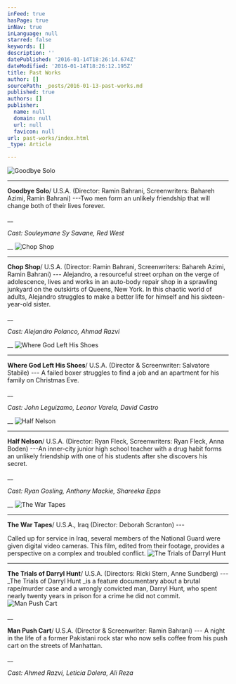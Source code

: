 ```yaml
---
inFeed: true
hasPage: true
inNav: true
inLanguage: null
starred: false
keywords: []
description: ''
datePublished: '2016-01-14T18:26:14.674Z'
dateModified: '2016-01-14T18:26:12.195Z'
title: Past Works
author: []
sourcePath: _posts/2016-01-13-past-works.md
published: true
authors: []
publisher:
  name: null
  domain: null
  url: null
  favicon: null
url: past-works/index.html
_type: Article

---
```

![Goodbye Solo](https://the-grid-user-content.s3-us-west-2.amazonaws.com/d030a0be-a33a-428b-870e-0f1580055250.jpg)

****

**Goodbye
Solo**/ U.S.A. (Director:
Ramin Bahrani, Screenwriters: Bahareh Azimi, Ramin Bahrani) ---Two men form an
unlikely friendship that will change both of their lives forever.

__

_Cast: Souleymane Sy Savane, Red West_

__
![Chop Shop](https://s3-us-west-2.amazonaws.com/the-grid-img/p/4250fc60306d44efd3e827e62b185eebd019bc22.jpg)

****

**Chop
Shop**/ U.S.A. (Director:
Ramin Bahrani, Screenwriters: Bahareh Azimi, Ramin Bahrani) --- Alejandro, a
resourceful street orphan on the verge of adolescence, lives and works in an
auto-body repair shop in a sprawling junkyard on the outskirts of Queens, New
York. In this chaotic world of adults, Alejandro struggles to make a better
life for himself and his sixteen-year-old sister.

__

_Cast: Alejandro
Polanco, Ahmad Razvi_

__
![Where God Left His Shoes](https://the-grid-user-content.s3-us-west-2.amazonaws.com/cd4ce182-b33d-4c33-bfa0-00774b3e47e6.jpg)

****

**Where
God Left His Shoes**/
U.S.A. (Director & Screenwriter: Salvatore Stabile) --- A failed boxer
struggles to find a job and an apartment for his family on Christmas Eve.

__

_Cast: John Leguizamo,
Leonor Varela, David Castro_

__
![Half Nelson](https://the-grid-user-content.s3-us-west-2.amazonaws.com/d4eb80a2-3422-4074-9f58-ba3e32bf0e96.jpg)

****

**Half
Nelson**/ U.S.A. (Director:
Ryan Fleck, Screenwriters: Ryan Fleck, Anna Boden) ---An inner-city junior high
school teacher with a drug habit forms an unlikely friendship with one of his
students after she discovers his secret.

__

_Cast:
Ryan Gosling, Anthony Mackie, Shareeka Epps_

__
![The War Tapes](https://the-grid-user-content.s3-us-west-2.amazonaws.com/13cd4c87-e0f7-48d7-9c9f-950706a3835c.jpg)

****

**The
War Tapes**/ U.S.A., Iraq
(Director: Deborah Scranton) ---

Called up for
service in Iraq, several members of the National Guard were given digital video
cameras. This film, edited from their footage, provides a perspective on a
complex and troubled conflict.
![The Trials of Darryl Hunt](https://s3-us-west-2.amazonaws.com/the-grid-img/p/a0db6009258a9f3c4abc981ec9ff01f6dd1c458e.jpg)

****

**The
Trials of Darryl Hunt**/
U.S.A. (Directors: Ricki Stern, Anne Sundberg) --- _The Trials of Darryl
Hunt _is a feature documentary about a brutal rape/murder case and a
wrongly convicted man, Darryl Hunt, who spent nearly twenty years in prison for
a crime he did not commit.
![Man Push Cart](https://the-grid-user-content.s3-us-west-2.amazonaws.com/54174fe5-0b7a-4d29-91a5-8e246804782f.jpg)

__

**Man
Push Cart**/ U.S.A. (Director
& Screenwriter: Ramin Bahrani) --- A night in the life of a former Pakistani
rock star who now sells coffee from his push cart on the streets of Manhattan.

__

_Cast:
Ahmed Razvi, Leticia Dolera, Ali Reza_
